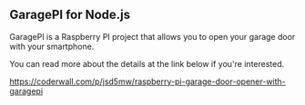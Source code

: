 ## GaragePI for Node.js

GaragePI is a Raspberry PI project that allows you to open your garage door with your smartphone. 

You can read more about the details at the link below if you're interested.

https://coderwall.com/p/jsd5mw/raspberry-pi-garage-door-opener-with-garagepi


